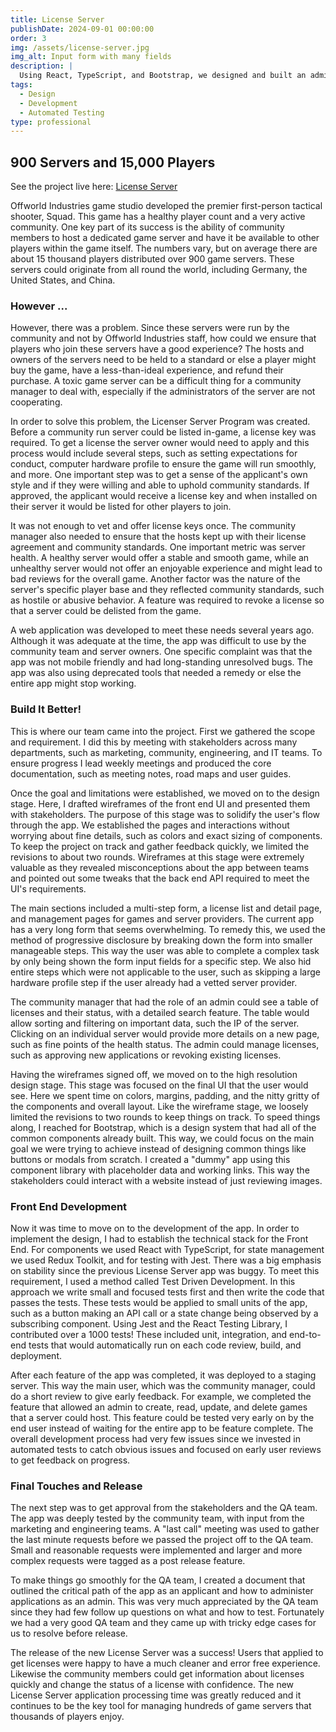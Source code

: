```yaml
---
title: License Server
publishDate: 2024-09-01 00:00:00
order: 3
img: /assets/license-server.jpg
img_alt: Input form with many fields
description: |
  Using React, TypeScript, and Bootstrap, we designed and built an admin portal to manage 900+ game server licenses.
tags:
  - Design
  - Development
  - Automated Testing
type: professional
---
```


## 900 Servers and 15,000 Players

See the project live here: <a href="https://license.offworldindustries.com/" target="_blank">License Server</a>

Offworld Industries game studio developed the premier first-person tactical shooter, Squad. This game has a healthy player count and a very active community. One key part of its success is the ability of community members to host a dedicated game server and have it be available to other players within the game itself. The numbers vary, but on average there are about 15 thousand players distributed over 900 game servers. These servers could originate from all round the world, including Germany, the United States, and China.

### However ...

However, there was a problem. Since these servers were run by the community and not by Offworld Industries staff, how could we ensure that players who join these servers have a good experience? The hosts and owners of the servers need to be held to a standard or else a player might buy the game, have a less-than-ideal experience, and refund their purchase. A toxic game server can be a difficult thing for a community manager to deal with, especially if the administrators of the server are not cooperating.

In order to solve this problem, the Licenser Server Program was created. Before a community run server could be listed in-game, a license key was required. To get a license the server owner would need to apply and this process would include several steps, such as setting expectations for conduct, computer hardware profile to ensure the game will run smoothly, and more. One important step was to get a sense of the applicant's own style and if they were willing and able to uphold community standards. If approved, the applicant would receive a license key and when installed on their server it would be listed for other players to join.

It was not enough to vet and offer license keys once. The community manager also needed to ensure that the hosts kept up with their license agreement and community standards. One important metric was server health. A healthy server would offer a stable and smooth game, while an unhealthy server would not offer an enjoyable experience and might lead to bad reviews for the overall game. Another factor was the nature of the server's specific player base and they reflected community standards, such as hostile or abusive behavior. A feature was required to revoke a license so that a server could be delisted from the game.

A web application was developed to meet these needs several years ago. Although it was adequate at the time, the app was difficult to use by the community team and server owners. One specific complaint was that the app was not mobile friendly and had long-standing unresolved bugs. The app was also using deprecated tools that needed a remedy or else the entire app might stop working.

### Build It Better!

This is where our team came into the project. First we gathered the scope and requirement. I did this by meeting with stakeholders across many departments, such as marketing, community, engineering, and IT teams. To ensure progress I lead weekly meetings and produced the core documentation, such as meeting notes, road maps and user guides.

Once the goal and limitations were established, we moved on to the design stage. Here, I drafted wireframes of the front end UI and presented them with stakeholders. The purpose of this stage was to solidify the user's flow through the app. We established the pages and interactions without worrying about fine details, such as colors and exact sizing of components. To keep the project on track and gather feedback quickly, we limited the revisions to about two rounds. Wireframes at this stage were extremely valuable as they revealed misconceptions about the app between teams and pointed out some tweaks that the back end API required to meet the UI's requirements.

The main sections included a multi-step form, a license list and detail page, and management pages for games and server providers. The current app has a very long form that seems overwhelming. To remedy this, we used the method of progressive disclosure by breaking down the form into smaller manageable steps. This way the user was able to complete a complex task by only being shown the form input fields for a specific step. We also hid entire steps which were not applicable to the user, such as skipping a large hardware profile step if the user already had a vetted server provider.

The community manager that had the role of an admin could see a table of licenses and their status, with a detailed search feature. The table would allow sorting and filtering on important data, such the IP of the server. Clicking on an individual server would provide more details on a new page, such as fine points of the health status. The admin could manage licenses, such as approving new applications or revoking existing licenses.

Having the wireframes signed off, we moved on to the high resolution design stage. This stage was focused on the final UI that the user would see. Here we spent time on colors, margins, padding, and the nitty gritty of the components and overall layout. Like the wireframe stage, we loosely limited the revisions to two rounds to keep things on track. To speed things along, I reached for Bootstrap, which is a design system that had all of the common components already built. This way, we could focus on the main goal we were trying to achieve instead of designing common things like buttons or modals from scratch. I created a "dummy" app using this component library with placeholder data and working links. This way the stakeholders could interact with a website instead of just reviewing images.

### Front End Development

Now it was time to move on to the development of the app. In order to implement the design, I had to establish the technical stack for the Front End. For components we used React with TypeScript, for state management we used Redux Toolkit, and for testing with Jest. There was a big emphasis on stability since the previous License Server app was buggy. To meet this requirement, I used a method called Test Driven Development. In this approach we write small and focused tests first and then write the code that passes the tests. These tests would be applied to small units of the app, such as a button making an API call or a state change being observed by a subscribing component. Using Jest and the React Testing Library, I contributed over a 1000 tests! These included unit, integration, and end-to-end tests that would automatically run on each code review, build, and deployment.

After each feature of the app was completed, it was deployed to a staging server. This way the main user, which was the community manager, could do a short review to give early feedback. For example, we completed the feature that allowed an admin to create, read, update, and delete games that a server could host. This feature could be tested very early on by the end user instead of waiting for the entire app to be feature complete. The overall development process had very few issues since we invested in automated tests to catch obvious issues and focused on early user reviews to get feedback on progress.

### Final Touches and Release

The next step was to get approval from the stakeholders and the QA team. The app was deeply tested by the community team, with input from the marketing and engineering teams. A "last call" meeting was used to gather the last minute requests before we passed the project off to the QA team. Small and reasonable requests were implemented and larger and more complex requests were tagged as a post release feature.

To make things go smoothly for the QA team, I created a document that outlined the critical path of the app as an applicant and how to administer applications as an admin. This was very much appreciated by the QA team since they had few follow up questions on what and how to test. Fortunately we had a very good QA team and they came up with tricky edge cases for us to resolve before release.

The release of the new License Server was a success! Users that applied to get licenses were happy to have a much cleaner and error free experience. Likewise the community members could get information about licenses quickly and change the status of a license with confidence. The new License Server application processing time was greatly reduced and it continues to be the key tool for managing hundreds of game servers that thousands of players enjoy.

